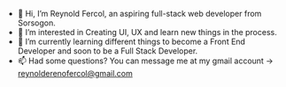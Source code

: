 - 👋 Hi, I’m Reynold Fercol, an aspiring full-stack web developer from Sorsogon.
- 👀 I’m interested in Creating UI, UX and learn new things in the process.
- 🌱 I’m currently learning different things to become a Front End Developer and soon to be a Full Stack Developer.
- 📫 Had some questions? You can message me at my gmail account -> reynolderenofercol@gmail.com
